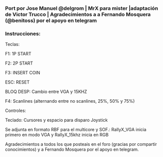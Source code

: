 ### Port por Jose Manuel @delgrom | MrX para mister |adaptación de Victor Trucco | Agradecimientos a a Fernando Mosquera (@benitoss) por el apoyo en telegram


### Instrucciones:

Teclas:

F1: 1P START

F2: 2P START

F3: INSERT COIN

ESC: RESET

BLOQ DESP: Cambio entre VGA y 15KHZ

F4: Scanlines (alternando entre no scanlines, 25%, 50% y 75%)

Controles:

Teclado: Cursores y espacio para disparo
Joystick

Se adjunta en formato RBF para el multicore y SOF.: RallyX_VGA inicia primero en modo VGA y RallyX_15khz inicia en RGB

Agradecimientos a todos los que posteais en el foro (gracias por compartir conocimientos) y a Fernando Mosquera por el apoyo en telegram.

